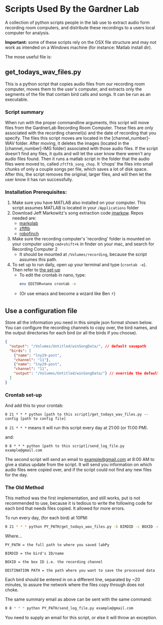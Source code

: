 # Scripts Used By the Gardner Lab

A collection of python scripts people in the lab use to extract audio form
recording room computers, and distribute these recordings to a users local
computer for analysis.

**Important:** some of these scripts rely on the OSX file structure and may
not work as intended on a Windows machine (for instance: Matlab install dir).

The mose useful file is:

## get_todays_wav_files.py

This is a python script that copies audio files from our recording room computer,
moves them to the user's computer, and extracts only the segments of the file
that contain bird calls and songs. It can be run as an executable.

### Script summary

When run with the proper commandline arguments, this script will move
files from the GardnerLab Recording Room Computer. These files are only
associated with the recording channel(s) and the date of recording
that you specify. The files this script moves are located in the
[channel_number]-WAV folder. After moving, it deletes the images
(located in the [channel_number]-IMG folder) associated with those
audio files. If the script doesn't find any files, it quits and
will let the user know there weren't any audio files found. Then
it runs a matlab script in the folder that the audio files were moved
to, called `zftftb_song_chop`. It 'chops' the files into small chunks
of only a couple songs per file, which saves a lot of disk space.
After this, the script removes the original, larger files, and
will then let the user know it has run successfully.

### Installation Prerequisites:

  1. Make sure you have MATLAB also installed on your computer. This script assumes MATLAB is located in your `/Applications` folder
  1. Download Jeff Markowitz's song extraction code [jmarkow](https://github.com/jmarkow/). Repos needed are:
      - [markolab](https://github.com/jmarkow/markolab)
      - [zftftb](https://github.com/jmarkow/zftftb)
      - [robofinch](https://github.com/jmarkow/robofinch)
  1. Make sure the recording computer's 'recording' folder is mounted on your computer using 
  `cmd+shift+k` in finder on your mac, and search for Recording Computer 2
      - It should be mounted at `/Volumes/recording`, because the script assumes this path.
  1. To set up to run daily, open up your terminal and type (`crontab -e`). Then refer to [the set-up](#crontab-set-up)
      - To edit the crontab in nano, type:
        ```bash
        env EDITOR=nano crontab -e
        ```
      - (Or use emacs and become a wizard like Ben :zap:)

## Use a configuration file

Store all the information you need in this simple json format shown below.
You can configure the recording channels to copy over, the bird names, and
the output directories for each bird (or all the birds if you choose).

```json
{
  "output": "/Volumes/Untitled/winSongData/", // default savepath
  "birds": [
    {"name": "lny29-post",
    "channel": "11"},
    {"name": "lny29-post",
    "channel": "11",
    "output": "/Volumes/Untitled/winSongData/"} // override the default savepath for specific birds
  ]
}
```

### Crontab set-up

And add this to your crontab:

`0 21 * * * python [path to this script]/get_todays_wav_files.py --config [path to config file]`

`0 21 * * *` means it will run this script every day at 21:00 (or 11:00 PM).


and:

`0 8 * * * python [path to this script]/send_log_file.py example@gmail.com`

The second script will send an email to example@gmail.com at 8:00 AM
to give a status update from the script. It will send you information
on which audio files were copied over, and if the script could not find
any new files for the day.

### The Old Method

This method was the first implementation, and still works, put is not
recommended to use, because it is tedious to write the following code
for each bird that needs files copied. It allowed for more errors.

To run every day, (for each bird) at 10PM:

```bash
0 21 * * * python PY_PATH/get_todays_wav_files.py -b BIRDID -c BOXID -d DESTINATION_PATH
```

Where...
```
PY_PATH = the full path to where you saved labPy

BIRDID = the bird's ID/name

BOXID = the box ID i.e. the recording channel

DESTINATION PATH = the path where you want to save the processed data
```

Each bird should be entered in on a different line, separated by ~20 minutes, to assure the network where the files copy through does not choke.

The same summary email as above can be sent with the same command:

```bash
0 8 * * * python PY_PATH/send_log_file.py example@gmail.com
```

You need to supply an email for this script, or else it will throw an exception.
